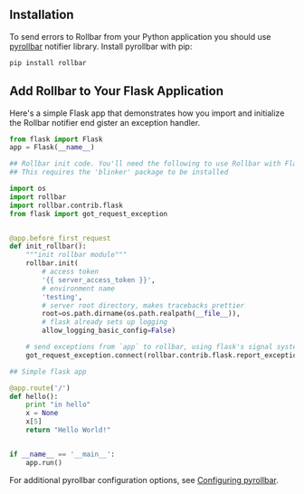 ## Installation

To send errors to Rollbar from your Python application you should use 
<a href="http://github.com/rollbar/pyrollbar" target="_blank" rel="noopener">pyrollbar</a> notifier library. Install pyrollbar with pip:

```python
pip install rollbar
```

## Add Rollbar to Your Flask Application

Here's a simple Flask app that demonstrates how you import and initialize the Rollbar
notifier end gister an exception handler.
```python
from flask import Flask
app = Flask(__name__)

## Rollbar init code. You'll need the following to use Rollbar with Flask.
## This requires the 'blinker' package to be installed

import os
import rollbar
import rollbar.contrib.flask
from flask import got_request_exception


@app.before_first_request
def init_rollbar():
    """init rollbar module"""
    rollbar.init(
        # access token
        '{{ server_access_token }}',
        # environment name
        'testing',
        # server root directory, makes tracebacks prettier
        root=os.path.dirname(os.path.realpath(__file__)),
        # flask already sets up logging
        allow_logging_basic_config=False)

    # send exceptions from `app` to rollbar, using flask's signal system.
    got_request_exception.connect(rollbar.contrib.flask.report_exception, app)

## Simple flask app

@app.route('/')
def hello():
    print "in hello"
    x = None
    x[5]
    return "Hello World!"


if __name__ == '__main__':
    app.run()
```

For additional pyrollbar configuration options, see <a href="http://github.com/rollbar/pyrollbar" target="_blank" rel="noopener">Configuring pyrollbar</a>.
